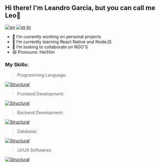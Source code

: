 ## Hi there! I'm Leandro Garcia, but you can call me Leo👋

[![en](https://img.shields.io/badge/Language-en-blue.svg)](https://github.com/leogmc/leogmc/blob/main/README.md)
[![pt-br](https://img.shields.io/badge/Language-pt--br-darkgreen.svg)](https://github.com/leogmc/leogmc/blob/main/LEIAME.md)

- 🔭 I’m currently working on personal projects
- 🌱 I’m currently learning React Native and NodeJS
- 👯 I’m looking to collaborate on NGO'S
- 😄 Pronouns: He/Him

### My Skills:


> Programming Language:

[![Structural](https://skillicons.dev/icons?i=java&theme=dark)](https://skillicons.dev)

> Frontend Development:

[![Structural](https://skillicons.dev/icons?i=angular,html,css&theme=dark)](https://skillicons.dev)

> Backend Development:

[![Structural](https://skillicons.dev/icons?i=spring&theme=dark)](https://skillicons.dev)

> Database:

[![Structural](https://skillicons.dev/icons?i=postgres)](https://skillicons.dev)

> UI/UX Softwares:

[![Structural](https://skillicons.dev/icons?i=figma,photoshop)](https://skillicons.dev)

